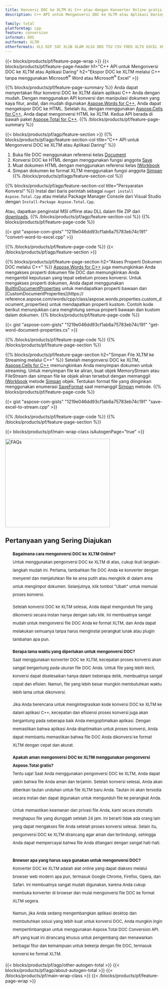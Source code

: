 ```yaml
---
title: Konversi DOC ke XLTM di C++ atau dengan Konverter Online gratis
description: C++ API untuk Mengonversi DOC ke XLTM atau Aplikasi Daring tanpa menggunakan Microsoft Word atau Microsoft Excel atau daring. Uji konverter online POT ke CSV gratis dengan cepat sebelum mengintegrasikan kode.

family: total
platformtag: cpp
feature: conversion
informat: DOC
outformat: XLTM
otherformats: XLS DIF SXC XLSB XLAM XLSX ODS TSV CSV FODS XLTX EXCEL XLT XLSM
---
```

{{< blocks/products/pf/feature-page-wrap >}}
{{< blocks/products/pf/feature-page-header h1="C++ API untuk Mengonversi DOC ke XLTM atau Aplikasi Daring" h2="Ekspor DOC ke XLTM melalui C++ tanpa menggunakan Microsoft<sup>&reg;</sup> Word atau Microsoft<sup>&reg;</sup> Excel" >}}

{{% blocks/products/pf/feature-page-summary %}}
Anda dapat menyertakan fitur konversi DOC ke XLTM dalam aplikasi C++ Anda dengan mudah. Dengan menggunakan API konversi dan manipulasi dokumen yang kaya fitur, andal, dan mudah digunakan [Aspose.Words for C++](https://products.aspose.com/words/cpp/), Anda dapat mengekspor DOC ke HTML. Setelah itu, dengan menggunakan [Aspose.Cells for C++](https://products.aspose.com/cells/cpp/), Anda dapat mengonversi HTML ke XLTM. Kedua API berada di bawah paket [Aspose.Total for C++](https://products.aspose.com/total/cpp/). 
{{% /blocks/products/pf/feature-page-summary  %}}

{{< blocks/products/pf/agp/feature-section >}}
{{% blocks/products/pf/agp/feature-section-col title="C++ API untuk Mengonversi DOC ke XLTM atau Aplikasi Daring" %}}
1. Buka file DOC menggunakan referensi kelas [Document](https://reference.aspose.com/words/cpp/class/aspose.words.document)
2. Konversi DOC ke HTML dengan menggunakan fungsi anggota [Save](https://reference.aspose.com/words/cpp/class/aspose.words.document#save_string_saveformat)
3. Muat dokumen HTML dengan menggunakan referensi kelas [IWorkbook](https://reference.aspose.com/cells/cpp/class/aspose.cells.i_workbook)
4. Simpan dokumen ke format XLTM menggunakan fungsi anggota [Simpan](https://reference.aspose.com/cells/cpp/class/aspose.cells.i_workbook#a5dc7de23f7ceba76a05dc1d49f51502e)
{{% /blocks/products/pf/agp/feature-section-col %}}

{{% blocks/products/pf/agp/feature-section-col title="Persyaratan Konversi" %}}
Instal dari baris perintah sebagai ```nuget install Aspose.Total.Cpp``` atau melalui Package Manager Console dari Visual Studio dengan ```Install-Package Aspose.Total.Cpp```.

Atau, dapatkan penginstal MSI offline atau DLL dalam file ZIP dari [downloads](https://releases.aspose.com/total/cpp).
{{% /blocks/products/pf/agp/feature-section-col %}}
{{% blocks/products/pf/feature-page-code %}}

{{< gist "aspose-com-gists" "1219e046dd93cf1ab6a75783eb74c191" "convert-word-to-excel.cpp" >}}



{{% /blocks/products/pf/feature-page-code %}}
{{< /blocks/products/pf/agp/feature-section >}}

{{% blocks/products/pf/feature-page-section  h2="Akses Properti Dokumen DOC melalui C++" %}}
[Aspose.Words for C++](https://products.aspose.com/words/cpp/) juga memungkinkan Anda mengakses properti dokumen file DOC dan memungkinkan Anda mengambil keputusan yang tepat sebelum proses konversi. Untuk mengakses properti dokumen, Anda dapat menggunakan [BuiltInDocumentProperties](https://reference.aspose.com/words/cpp/class/aspose.words.properties.built_in_document_properties) untuk mendapatkan properti bawaan dan [CustomDocumentProperties](https:// reference.aspose.com/words/cpp/class/aspose.words.properties.custom_document_properties) untuk mendapatkan properti kustom. Contoh kode berikut menunjukkan cara menghitung semua properti bawaan dan kustom dalam dokumen.
{{% blocks/products/pf/feature-page-code %}}

{{< gist "aspose-com-gists" "1219e046dd93cf1ab6a75783eb74c191" "get-word-document-properties.cs" >}}

{{% /blocks/products/pf/feature-page-code  %}}
{{% /blocks/products/pf/feature-page-section %}}

{{% blocks/products/pf/feature-page-section  h2="Simpan File XLTM ke Streaming melalui C++" %}}
Setelah mengonversi DOC ke XLTM, [Aspose.Cells for C++](https://products.aspose.com/cells/cpp/) memungkinkan Anda menyimpan dokumen untuk streaming. Untuk menyimpan file ke aliran, buat objek MemoryStream atau FileStream dan simpan file ke objek aliran tersebut dengan memanggil [IWorkbook](https://reference.aspose.com/cells/cpp/class/aspose.cells.i_workbook) metode [Simpan](https://reference.aspose.com/cells/cpp/class/aspose.cells.i_workbook#a77072cfb929787df9ad1f38b02f58349) objek. Tentukan format file yang diinginkan menggunakan enumerasi [SaveFormat](https://reference.aspose.com/cells/cpp/namespace/aspose.cells#a11cae527e4e68f1adcac8f47ea64481a) saat memanggil [Simpan](https://reference.aspose.com/cells/cpp/class/aspose.cells.i_workbook#a77072cfb929787df9ad1f38b02f58349) metode.
{{% blocks/products/pf/feature-page-code %}}

{{< gist "aspose-com-gists" "1219e046dd93cf1ab6a75783eb74c191" "save-excel-to-stream.cpp" >}}

{{% /blocks/products/pf/feature-page-code  %}}
{{% /blocks/products/pf/feature-page-section %}}

{{< blocks/products/pf/main-wrap-class isAutogenPage="true" >}}
<style>.howtolist li{margin-right: 0!important;line-height: 26px;position: relative;margin-bottom: 10px;font-size: 13px;list-style-type: none;}</style>
<div class="col-md-12 tl bg-gray-dark howtolist section">
  <a class="anchor" name="faqpage"></a>
  <div class="container tl dflex" itemscope="" itemtype="https://schema.org/FAQPage">
      <div class="col-md-4 howtosectiongfx">
          <img class="social-panel-hide-on-mobile" src="https://www.groupdocs.cloud/templates/brand/images/groupdocs/conversion/groupdocs_conversion-brand.png" alt="FAQs" width="335" height="283">
      </div>
      <div class="howtosection col-md-8">
          <div>
              <h2>Pertanyaan yang Sering Diajukan</h2>
              <ul>
                  <li itemscope="" itemprop="mainEntity" itemtype="https://schema.org/Question">
                      <div>
                          <span itemprop="name"><b>Bagaimana cara mengonversi DOC ke XLTM Online?</b></span>
                      </div>
                      <div itemscope="" itemprop="acceptedAnswer" itemtype="https://schema.org/Answer">
                          <span itemprop="text">Untuk menggunakan pengonversi DOC ke XLTM di atas, cukup ikuti langkah-langkah mudah ini. Pertama, tambahkan file DOC Anda ke konverter dengan menyeret dan menjatuhkan file ke area putih atau mengklik di dalam area untuk mengimpor dokumen. Selanjutnya, klik tombol "Ubah" untuk memulai proses konversi.<br />

Setelah konversi DOC ke XLTM selesai, Anda dapat mengunduh file yang dikonversi secara instan hanya dengan satu klik. Ini membuatnya sangat mudah untuk mengonversi file DOC Anda ke format XLTM, dan Anda dapat melakukan semuanya tanpa harus menginstal perangkat lunak atau plugin tambahan apa pun.</span>
                      </div>
                  </li>
                  <li itemscope="" itemprop="mainEntity" itemtype="https://schema.org/Question">
                      <div>
                          <span itemprop="name"><b>Berapa lama waktu yang diperlukan untuk mengonversi DOC?</b></span>
                      </div>
                      <div itemscope="" itemprop="acceptedAnswer" itemtype="https://schema.org/Answer">
                          <span itemprop="text">Saat menggunakan konverter DOC ke XLTM, kecepatan proses konversi akan sangat bergantung pada ukuran file DOC Anda. Untuk file yang lebih kecil, konversi dapat diselesaikan hanya dalam beberapa detik, membuatnya sangat cepat dan efisien. Namun, file yang lebih besar mungkin membutuhkan waktu lebih lama untuk dikonversi.<br />

Jika Anda berencana untuk mengintegrasikan kode konversi DOC ke XLTM ke dalam aplikasi C++, kecepatan dan efisiensi proses konversi juga akan bergantung pada seberapa baik Anda mengoptimalkan aplikasi. Dengan memastikan bahwa aplikasi Anda dioptimalkan untuk proses konversi, Anda dapat membantu memastikan bahwa file DOC Anda dikonversi ke format XLTM dengan cepat dan akurat.</span>
                      </div>
                  </li>
                  <li itemscope="" itemprop="mainEntity" itemtype="https://schema.org/Question">
                      <div>
                          <span itemprop="name"><b>Apakah aman mengonversi DOC ke XLTM menggunakan pengonversi Aspose.Total gratis?</b></span>
                      </div>
                      <div itemscope="" itemprop="acceptedAnswer" itemtype="https://schema.org/Answer">
                          <span itemprop="text">Tentu saja! Saat Anda menggunakan pengonversi DOC ke XLTM, Anda dapat yakin bahwa file Anda aman dan terjamin. Setelah konversi selesai, Anda akan diberikan tautan unduhan untuk file XLTM baru Anda. Tautan ini akan tersedia secara instan dan dapat digunakan untuk mengunduh file ke perangkat Anda.<br />

Untuk memastikan keamanan dan privasi file Anda, kami secara otomatis menghapus file yang diunggah setelah 24 jam. Ini berarti tidak ada orang lain yang dapat mengakses file Anda setelah proses konversi selesai. Selain itu, pengonversi DOC ke XLTM dirancang agar aman dan terlindungi, sehingga Anda dapat mempercayai bahwa file Anda ditangani dengan sangat hati-hati.</span>
                      </div>
                  </li>                 
                  <li itemscope="" itemprop="mainEntity" itemtype="https://schema.org/Question">
                      <div>
                          <span itemprop="name"><b>Browser apa yang harus saya gunakan untuk mengonversi DOC?</b></span>
                      </div>
                      <div itemscope="" itemprop="acceptedAnswer" itemtype="https://schema.org/Answer">
                          <span itemprop="text">Konverter DOC ke XLTM adalah alat online yang dapat diakses melalui browser web modern apa pun, termasuk Google Chrome, Firefox, Opera, dan Safari. Ini membuatnya sangat mudah digunakan, karena Anda cukup membuka konverter di browser dan mulai mengonversi file DOC ke format XLTM segera.<br />

Namun, jika Anda sedang mengembangkan aplikasi desktop dan membutuhkan solusi yang lebih kuat untuk konversi DOC, Anda mungkin ingin mempertimbangkan untuk menggunakan Aspose.Total DOC Conversion API. API yang kuat ini dirancang khusus untuk pengembang dan menawarkan berbagai fitur dan kemampuan untuk bekerja dengan file DOC, termasuk konversi ke format XLTM.</span>
                      </div>
                  </li>
              </ul>
          </div>
      </div>
  </div>
{{< blocks/products/pf/agp/other-autogen-total >}}
{{< blocks/products/pf/agp/about-autogen-total >}}
{{< /blocks/products/pf/main-wrap-class >}}
{{< /blocks/products/pf/feature-page-wrap >}}